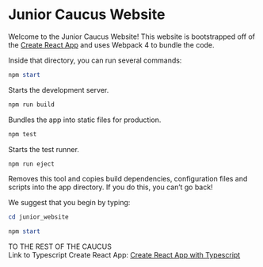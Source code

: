 # Junior Caucus Website

Welcome to the Junior Caucus Website! This website is bootstrapped off of the [Create React App](https://create-react-app.dev/) and uses Webpack 4 to bundle the code.

Inside that directory, you can run several commands:
```powershell
npm start
```

Starts the development server. 
```powershell
npm run build
```

Bundles the app into static files for production. 
```powershell
npm test
```

Starts the test runner. 
```powershell
npm run eject
```

Removes this tool and copies build dependencies, configuration files
and scripts into the app directory. If you do this, you can’t go back!

We suggest that you begin by typing: 
  ```powershell
  cd junior_website
  
  npm start
  ```



TO THE REST OF THE CAUCUS \
Link to Typescript Create React App: [Create React App with Typescript](https://create-react-app.dev/docs/adding-typescript/)